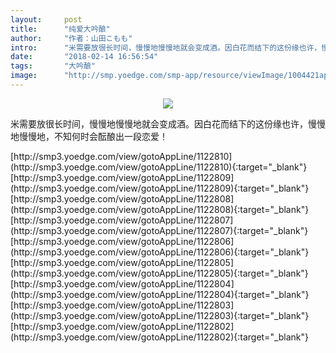 ```yaml
---
layout:     post
title:      "纯爱大吟酿"
author:     "作者：山田こもも"
intro:      "米需要放很长时间，慢慢地慢慢地就会变成酒。因白花而结下的这份缘也许，慢慢地慢慢地，不知何时会酝酿出一段恋爱！"
date:       "2018-02-14 16:56:54"
tags:       "大吟酿"
image:      "http://smp.yoedge.com/smp-app/resource/viewImage/1004421appline.png"
---
```

<div style="text-align: center">
<p><img src="http://smp.yoedge.com/smp-app/resource/viewImage/1004421appline.png"/></p>
</div>
<p class="post-meta">
<span>米需要放很长时间，慢慢地慢慢地就会变成酒。因白花而结下的这份缘也许，慢慢地慢慢地，不知何时会酝酿出一段恋爱！</span>
</p>
[http://smp3.yoedge.com/view/gotoAppLine/1122810](http://smp3.yoedge.com/view/gotoAppLine/1122810){:target="_blank"}
[http://smp3.yoedge.com/view/gotoAppLine/1122809](http://smp3.yoedge.com/view/gotoAppLine/1122809){:target="_blank"}
[http://smp3.yoedge.com/view/gotoAppLine/1122808](http://smp3.yoedge.com/view/gotoAppLine/1122808){:target="_blank"}
[http://smp3.yoedge.com/view/gotoAppLine/1122807](http://smp3.yoedge.com/view/gotoAppLine/1122807){:target="_blank"}
[http://smp3.yoedge.com/view/gotoAppLine/1122806](http://smp3.yoedge.com/view/gotoAppLine/1122806){:target="_blank"}
[http://smp3.yoedge.com/view/gotoAppLine/1122805](http://smp3.yoedge.com/view/gotoAppLine/1122805){:target="_blank"}
[http://smp3.yoedge.com/view/gotoAppLine/1122804](http://smp3.yoedge.com/view/gotoAppLine/1122804){:target="_blank"}
[http://smp3.yoedge.com/view/gotoAppLine/1122803](http://smp3.yoedge.com/view/gotoAppLine/1122803){:target="_blank"}
[http://smp3.yoedge.com/view/gotoAppLine/1122802](http://smp3.yoedge.com/view/gotoAppLine/1122802){:target="_blank"}


